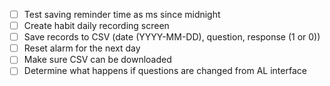 - [ ] Test saving reminder time as ms since midnight
- [ ] Create habit daily recording screen
- [ ] Save records to CSV (date (YYYY-MM-DD), question, response (1 or 0))
- [ ] Reset alarm for the next day
- [ ] Make sure CSV can be downloaded
- [ ] Determine what happens if questions are changed from AL interface
